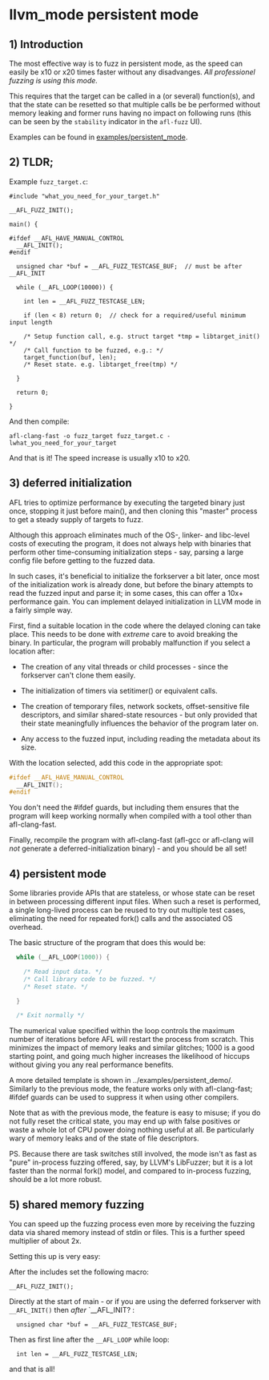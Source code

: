 # llvm_mode persistent mode

## 1) Introduction

The most effective way is to fuzz in persistent mode, as the speed can easily
be x10 or x20 times faster without any disadvanges.
*All professionel fuzzing is using this mode.*

This requires that the target can be called in a (or several) function(s),
and that the state can be resetted so that multiple calls be be performed
without memory leaking and former runs having no impact on following runs
(this can be seen by the `stability` indicator in the `afl-fuzz` UI).

Examples can be found in [examples/persistent_mode](../examples/persistent_mode).

## 2) TLDR;

Example `fuzz_target.c`:
```
#include "what_you_need_for_your_target.h"

__AFL_FUZZ_INIT();

main() {

#ifdef __AFL_HAVE_MANUAL_CONTROL
  __AFL_INIT();
#endif

  unsigned char *buf = __AFL_FUZZ_TESTCASE_BUF;  // must be after __AFL_INIT

  while (__AFL_LOOP(10000)) {

    int len = __AFL_FUZZ_TESTCASE_LEN;

    if (len < 8) return 0;  // check for a required/useful minimum input length

    /* Setup function call, e.g. struct target *tmp = libtarget_init() */
    /* Call function to be fuzzed, e.g.: */
    target_function(buf, len);
    /* Reset state. e.g. libtarget_free(tmp) */

  }

  return 0;

}
```
And then compile:
```
afl-clang-fast -o fuzz_target fuzz_target.c -lwhat_you_need_for_your_target
```
And that is it!
The speed increase is usually x10 to x20.

## 3) deferred initialization

AFL tries to optimize performance by executing the targeted binary just once,
stopping it just before main(), and then cloning this "master" process to get
a steady supply of targets to fuzz.

Although this approach eliminates much of the OS-, linker- and libc-level
costs of executing the program, it does not always help with binaries that
perform other time-consuming initialization steps - say, parsing a large config
file before getting to the fuzzed data.

In such cases, it's beneficial to initialize the forkserver a bit later, once
most of the initialization work is already done, but before the binary attempts
to read the fuzzed input and parse it; in some cases, this can offer a 10x+
performance gain. You can implement delayed initialization in LLVM mode in a
fairly simple way.

First, find a suitable location in the code where the delayed cloning can 
take place. This needs to be done with *extreme* care to avoid breaking the
binary. In particular, the program will probably malfunction if you select
a location after:

  - The creation of any vital threads or child processes - since the forkserver
    can't clone them easily.

  - The initialization of timers via setitimer() or equivalent calls.

  - The creation of temporary files, network sockets, offset-sensitive file
    descriptors, and similar shared-state resources - but only provided that
    their state meaningfully influences the behavior of the program later on.

  - Any access to the fuzzed input, including reading the metadata about its
    size.

With the location selected, add this code in the appropriate spot:

```c
#ifdef __AFL_HAVE_MANUAL_CONTROL
  __AFL_INIT();
#endif
```

You don't need the #ifdef guards, but including them ensures that the program
will keep working normally when compiled with a tool other than afl-clang-fast.

Finally, recompile the program with afl-clang-fast (afl-gcc or afl-clang will
*not* generate a deferred-initialization binary) - and you should be all set!

## 4) persistent mode

Some libraries provide APIs that are stateless, or whose state can be reset in
between processing different input files. When such a reset is performed, a
single long-lived process can be reused to try out multiple test cases,
eliminating the need for repeated fork() calls and the associated OS overhead.

The basic structure of the program that does this would be:

```c
  while (__AFL_LOOP(1000)) {

    /* Read input data. */
    /* Call library code to be fuzzed. */
    /* Reset state. */

  }

  /* Exit normally */
```

The numerical value specified within the loop controls the maximum number
of iterations before AFL will restart the process from scratch. This minimizes
the impact of memory leaks and similar glitches; 1000 is a good starting point,
and going much higher increases the likelihood of hiccups without giving you
any real performance benefits.

A more detailed template is shown in ../examples/persistent_demo/.
Similarly to the previous mode, the feature works only with afl-clang-fast; #ifdef
guards can be used to suppress it when using other compilers.

Note that as with the previous mode, the feature is easy to misuse; if you
do not fully reset the critical state, you may end up with false positives or
waste a whole lot of CPU power doing nothing useful at all. Be particularly
wary of memory leaks and of the state of file descriptors.

PS. Because there are task switches still involved, the mode isn't as fast as
"pure" in-process fuzzing offered, say, by LLVM's LibFuzzer; but it is a lot
faster than the normal fork() model, and compared to in-process fuzzing,
should be a lot more robust.

## 5) shared memory fuzzing

You can speed up the fuzzing process even more by receiving the fuzzing data
via shared memory instead of stdin or files.
This is a further speed multiplier of about 2x.

Setting this up is very easy:

After the includes set the following macro:

```
__AFL_FUZZ_INIT();
```
Directly at the start of main - or if you are using the deferred forkserver
with `__AFL_INIT()`  then *after* `__AFL_INIT? :
```
  unsigned char *buf = __AFL_FUZZ_TESTCASE_BUF;
```

Then as first line after the `__AFL_LOOP` while loop:
```
  int len = __AFL_FUZZ_TESTCASE_LEN;
```
and that is all!
